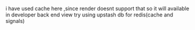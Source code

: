 i have used cache here ,since render doesnt support that so it will available in developer back end view try using upstash db for redis(cache and signals)
